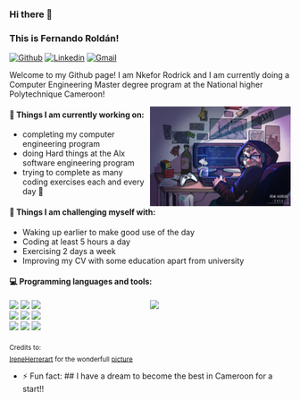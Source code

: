 ### Hi there 👋 
### This is Fernando Roldán!

[![Github](https://img.shields.io/badge/-Github-000?style=flat&logo=Github&logoColor=white)](https://github.com/NobleRodrick)
[![Linkedin](https://img.shields.io/badge/-LinkedIn-blue?style=flat&logo=Linkedin&logoColor=white)](https://www.linkedin.com/in/alloh-nkefor-rodrick-ba080725b/)
[![Gmail](https://img.shields.io/badge/-Gmail-c14438?style=flat&logo=Gmail&logoColor=white)](mailto:allohnkeforr@gmail.com)

Welcome to my Github page! I am Nkefor Rodrick and I am currently doing a Computer Engineering Master degree program at the National higher Polytechnique Cameroon!  

<img align="right" alt="img" src="https://github.com/FernandoRoldan93/FernandoRoldan93/blob/master/cover_image.jpg" width="50%" height="auto" />


#### 🌱 Things I am currently working on: 
- completing my computer engineering program
- doing Hard things at the Alx software engineering program 
- trying to complete as many coding exercises each and every day 🚀

#### :muscle: Things I am challenging myself with:
- Waking up earlier to make good use of the day
- Coding at least 5 hours a day
- Exercising 2 days a week
- Improving my CV with some education apart from university

#### :computer: Programming languages and tools: 
<p>
	<img width="50%" align="right" src="https://github-readme-stats.vercel.app/api?username=NobleRodrick&show_icons=true&hide_border=true" />

<code><img width="10%" src="https://www.vectorlogo.zone/logos/java/java-ar21.svg"></code>
<code><img width="10%" src="https://www.vectorlogo.zone/logos/python/python-ar21.svg"></code>
<code><img width="8%" src="https://www.vectorlogo.zone/logos/r-project/r-project-icon.svg"></code>
<br />
<code><img width="10%" src="https://www.vectorlogo.zone/logos/pocoo_flask/pocoo_flask-ar21.svg"></code>
<code><img width="10%" src="https://www.vectorlogo.zone/logos/mysql/mysql-ar21.svg"></code>
<code><img width="10%" src="https://www.vectorlogo.zone/logos/mongodb/mongodb-ar21.svg"></code>
<br />
<code><img width="10%" src="https://www.vectorlogo.zone/logos/apache_spark/apache_spark-ar21.svg"></code>
<code><img width="10%" src="https://www.vectorlogo.zone/logos/apache_hadoop/apache_hadoop-ar21.svg"></code>
<code><img width="10%" src="https://www.vectorlogo.zone/logos/git-scm/git-scm-ar21.svg"></code>
</p>

<sub>Credits to: <br/>[IreneHerrerart](https://www.artstation.com/ireneherrera) for the wonderfull [picture](https://github.com/NobleRodrick/NobleRodrick/blob/master/cover_image.jpg)</sub>
- ⚡ Fun fact: ## I have a dream to become the best in Cameroon for a start!!
